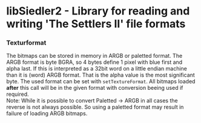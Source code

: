 # libSiedler2 - Library for reading and writing 'The Settlers II' file formats


### Texturformat
The bitmaps can be stored in memory in ARGB or paletted format.
The ARGB format is byte BGRA, so 4 bytes define 1 pixel with blue first and alpha last.
If this is interpreted as a 32bit word on a little endian machine than it is (word) ARGB format.
That is the alpha value is the most significant byte.
The used format can be set with `setTextureFormat`.
All bitmaps loaded **after** this call will be in the given format with conversion beeing used if required.   
Note: While it is possible to convert Paletted -> ARGB in all cases the reverse is not always possible.
So using a paletted format may result in failure of loading ARGB bitmaps.